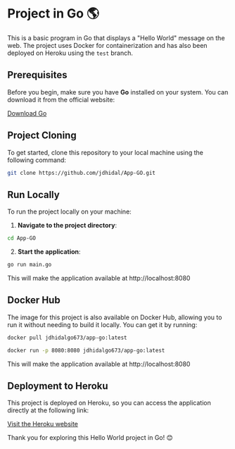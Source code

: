 # Project in Go 🌎

This is a basic program in Go that displays a "Hello World" message on the web. The project uses Docker for containerization and has also been deployed on Heroku using the `test` branch.

## Prerequisites

Before you begin, make sure you have **Go** installed on your system. You can download it from the official website:

[Download Go](https://golang.org/dl/)

## Project Cloning

To get started, clone this repository to your local machine using the following command:

```bash
git clone https://github.com/jdhidal/App-GO.git
```

## Run Locally

To run the project locally on your machine:

1. **Navigate to the project directory**:
```bash
cd App-GO
```

2. **Start the application**:
```bash
go run main.go
```
This will make the application available at http://localhost:8080

## Docker Hub

The image for this project is also available on Docker Hub, allowing you to run it without needing to build it locally. You can get it by running:

```bash
docker pull jdhidalgo673/app-go:latest
```

```bash
docker run -p 8080:8080 jdhidalgo673/app-go:latest
```
This will make the application available at http://localhost:8080

## Deployment to Heroku

This project is deployed on Heroku, so you can access the application directly at the following link:

[Visit the Heroku website](https://app-go-cad6f4cb6f2f.herokuapp.com/)


Thank you for exploring this Hello World project in Go! 😊